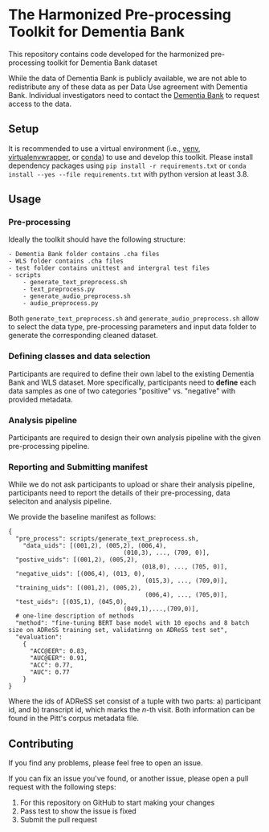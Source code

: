 # The Harmonized Pre-processing Toolkit for Dementia Bank

This repository contains code developed for the harmonized pre-processing toolkit for Dementia Bank dataset

While the data of Dementia Bank is publicly available, we are not able to redistribute any of these data as per Data Use agreement with Dementia Bank. Individual investigators need to contact the [Dementia Bank](https://dementia.talkbank.org/access/) to request access to the data.

## Setup

It is recommended to use a virtual environment (i.e.,  [venv](https://docs.python.org/3/tutorial/venv.html), [virtualenvwrapper](https://virtualenvwrapper.readthedocs.io/en/latest/), or [conda](https://docs.conda.io/en/latest/)) to use and develop this toolkit. Please install dependency packages using ```pip install -r requirements.txt``` or ```conda install --yes --file requirements.txt``` with python version at least 3.8.

## Usage

### Pre-processing

Ideally the toolkit should have the following structure:

```
- Dementia Bank folder contains .cha files
- WLS folder contains .cha files
- test folder contains unittest and intergral test files
- scripts
	- generate_text_preprocess.sh
	- text_preprocess.py
	- generate_audio_preprocess.sh
	- audio_preprocess.py
```

Both `generate_text_preprocess.sh` and `generate_audio_preprocess.sh` allow to select the data type, pre-processing parameters and input data folder to generate the corresponding cleaned dataset.

### Defining classes and data selection

Participants are required to define their own label to the existing Dementia Bank and WLS dataset. More specifically, participants need to **define** each data samples as one of two categories "positive" vs. "negative" with provided metadata.

### Analysis pipeline

Participants are required to design their own analysis pipeline with the given pre-processing pipeline.

### Reporting and Submitting manifest

While we do not ask participants to upload or share their analysis pipeline, participants need to report the details of their pre-processing, data seleciton and analysis pipeline.

We provide the baseline manifest as follows:

```
{
  "pre_process": scripts/generate_text_preprocess.sh,
	"data_uids": [(001,2), (005,2), (006,4),
								(010,3), ..., (709, 0)],
  "postive_uids": [(001,2), (005,2),
									 (018,0), ..., (705, 0)],
  "negative_uids": [(006,4), (013, 0),
									  (015,3), ..., (709,0)],
  "training_uids": [(001,2), (005,2),
									  (006,4), ..., (705,0)],
  "test_uids": [(035,1), (045,0),
								(049,1),...,(709,0)],
  # one-line description of methods
  "method": "fine-tuning BERT base model with 10 epochs and 8 batch size on ADReSS training set, validatinng on ADReSS test set",
  "evaluation":
  	{
      "ACC@EER": 0.83,
      "AUC@EER": 0.91,
      "ACC": 0.77,
      "AUC": 0.77
    }
}
```

Where the ids of ADReSS set consist of a tuple with two parts: a) participant id, and b) transcript id, which marks the $n$-th visit. Both information can be found in the Pitt's corpus metadata file.

## Contributing

If you find any problems, please feel free to open an issue.

If you can fix an issue you've found, or another issue, please open a pull request with the following steps:

1. For this repository on GitHub to start making your changes
2. Pass test to show the issue is fixed
3. Submit the pull request
